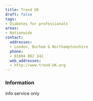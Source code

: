 ```yaml
---
title: Trend UK
draft: false
tags:
- Diabetes for professionals
areas:
- Nationwide
contact:
  addresses:
  - London, Durham & Northamptonshire
  phone:
  - 01604 882 342
  web_addresses:
  - http://www.trend-UK.org
---
```


### Information
info service only

